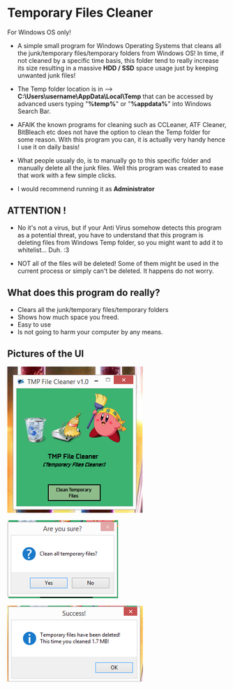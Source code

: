 # Temporary Files Cleaner
For Windows OS only!

- A simple small program for Windows Operating Systems that cleans all the junk/temporary files/temporary folders from Windows OS! In time, if not cleaned by a specific time basis, this folder tend to really increase its size resulting in a massive **HDD / SSD** space usage just by keeping unwanted junk files!

- The Temp folder location is in --> **C:\Users\username\AppData\Local\Temp** that can be accessed by advanced users typing "**%temp%**" or "**%appdata%**" into Windows Search Bar.

- AFAIK the known programs for cleaning such as CCLeaner, ATF Cleaner, BitBleach etc does not have the option to clean the Temp folder for some reason. With this program you can, it is actually very handy hence I use it on daily basis!

- What people usualy do, is to manually go to this specific folder and manually delete all the junk files. Well this program was created to ease that work with a few simple clicks.

- I would recommend running it as **Administrator**

## ATTENTION !
- No it's not a virus, but if your Anti Virus somehow detects this program as a potential threat, you have to understand that this program is deleting files from Windows Temp folder, so you might want to add it to whitelist... Duh. :3

- NOT all of the files will be deleted! Some of them might be used in the current process or simply can't be deleted. It happens do not worry.

## What does this program do really?
- Clears all the junk/temporary files/temporary folders
- Shows how much space you freed.
- Easy to use
- Is not going to harm your computer by any means.


## Pictures of the UI

![Screenshot](pic1.PNG)

![Screenshot](pic2.PNG)

![Screenshot](pic3.PNG)





